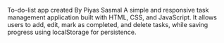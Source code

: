 To-do-list app created By Piyas Sasmal
 A simple and responsive task management application built with HTML, CSS, and JavaScript. It allows users to add, edit, mark as completed, and delete tasks, while saving progress using localStorage for persistence.
